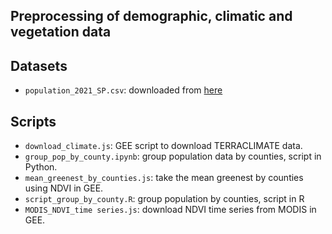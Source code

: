 ## Preprocessing of demographic, climatic and vegetation data

## Datasets
- `population_2021_SP.csv`: downloaded from [here](https://repositorio.seade.gov.br/dataset/municipios/resource/a570f89d-993e-4a47-8fe5-856737f77d42?inner_span=True)

## Scripts
- `download_climate.js`: GEE script to download TERRACLIMATE data.
- `group_pop_by_county.ipynb`: group population data by counties, script in Python.
- `mean_greenest_by_counties.js`: take the mean greenest by counties using NDVI in GEE.
- `script_group_by_county.R`: group population by counties, script in R
- `MODIS_NDVI_time series.js`: download NDVI time series from MODIS in GEE. 

